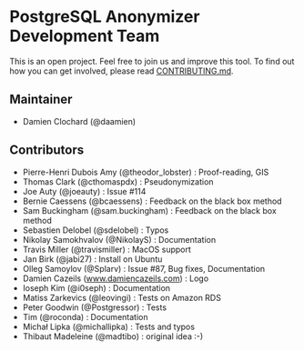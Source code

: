 PostgreSQL Anonymizer Development Team
===============================================================================

This is an open project. Feel free to join us and improve this tool. To find out
how you can get involved, please read [CONTRIBUTING.md].


[CONTRIBUTING.md]: CONTRIBUTING.md

Maintainer
-------------------------------------------------------------------------------

* Damien Clochard (@daamien)


Contributors
-------------------------------------------------------------------------------

* Pierre-Henri Dubois Amy (@theodor_lobster) : Proof-reading, GIS 
* Thomas Clark (@cthomaspdx) : Pseudonymization
* Joe Auty (@joeauty) : Issue #114
* Bernie Caessens (@bcaessens) : Feedback on the black box method
* Sam Buckingham (@sam.buckingham) : Feedback on the black box method
* Sebastien Delobel (@sdelobel) : Typos
* Nikolay Samokhvalov (@NikolayS) : Documentation
* Travis Miller (@travismiller) : MacOS support
* Jan Birk (@jabi27) : Install on Ubuntu
* Olleg Samoylov (@Splarv) : Issue #87, Bug fixes, Documentation 
* Damien Cazeils (www.damiencazeils.com) : Logo
* Ioseph Kim (@i0seph) : Documentation 
* Matiss Zarkevics (@leovingi) : Tests on Amazon RDS
* Peter Goodwin (@Postgressor) : Tests
* Tim (@roconda) : Documentation
* Michał Lipka (@michallipka) : Tests and typos
* Thibaut Madeleine (@madtibo) : original idea :-)

